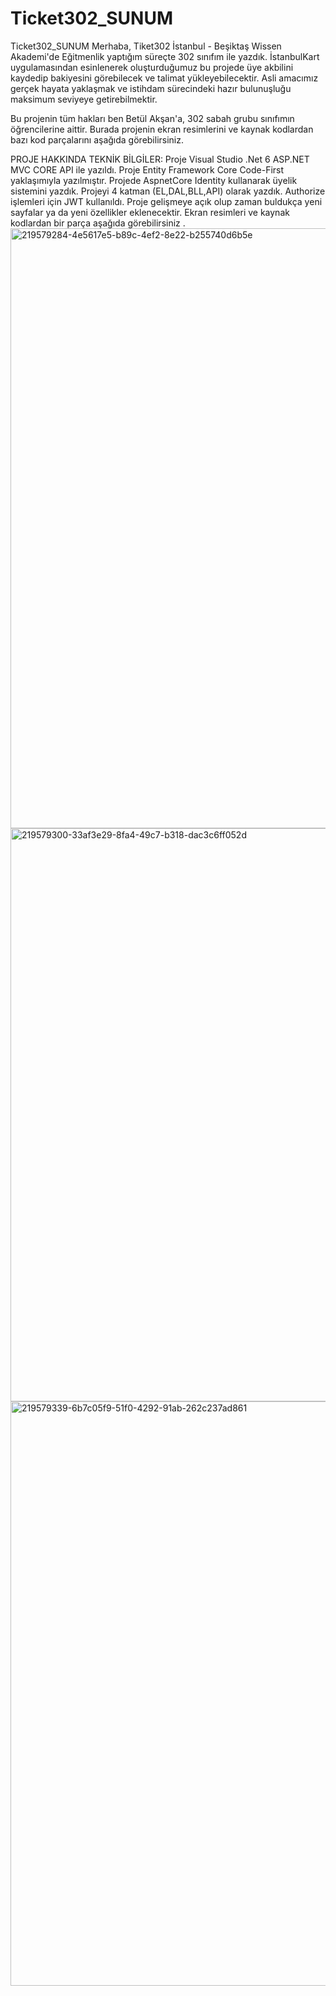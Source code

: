 # Ticket302_SUNUM
Ticket302_SUNUM
Merhaba, Tiket302 İstanbul - Beşiktaş Wissen Akademi'de Eğitmenlik yaptığım süreçte 302 sınıfım ile yazdık. İstanbulKart uygulamasından esinlenerek oluşturduğumuz bu projede üye akbilini kaydedip bakiyesini görebilecek ve talimat yükleyebilecektir. Asli amacımız gerçek hayata yaklaşmak ve istihdam sürecindeki hazır bulunuşluğu maksimum seviyeye getirebilmektir.

Bu projenin tüm hakları ben Betül Akşan'a, 302 sabah grubu sınıfımın öğrencilerine aittir. Burada projenin ekran resimlerini ve kaynak kodlardan bazı kod parçalarını aşağıda görebilirsiniz.

PROJE HAKKINDA TEKNİK BİLGİLER:
Proje Visual Studio .Net 6 ASP.NET MVC CORE API ile yazıldı.
Proje Entity Framework Core Code-First yaklaşımıyla yazılmıştır.
Projede AspnetCore Identity kullanarak üyelik sistemini yazdık.
Projeyi 4 katman (EL,DAL,BLL,API) olarak yazdık.
Authorize işlemleri için JWT kullanıldı.
Proje gelişmeye açık olup zaman buldukça yeni sayfalar ya da yeni özellikler eklenecektir. Ekran resimleri ve kaynak kodlardan bir parça aşağıda görebilirsiniz .<img width="960" alt="219579284-4e5617e5-b89c-4ef2-8e22-b255740d6b5e" src="https://user-images.githubusercontent.com/112180158/221549381-e59c6071-19e3-4d8c-b527-322f60c3c3b8.png">
<img width="917" alt="219579300-33af3e29-8fa4-49c7-b318-dac3c6ff052d" src="https://user-images.githubusercontent.com/112180158/221549388-d5514c56-069e-4f0c-840a-0a1d39500299.png">
<img width="935" alt="219579339-6b7c05f9-51f0-4292-91ab-262c237ad861" src="https://user-images.githubusercontent.com/112180158/221549395-f733251e-82b7-4994-b275-2e9919ab0477.png">

